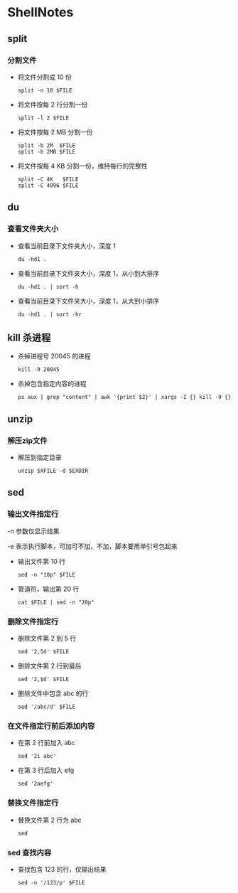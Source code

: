 # ShellNotes
## split 

### 分割文件

- 将文件分割成 10 份

  ```shell
  split -n 10 $FILE
  ```

- 将文件按每 2 行分割一份

  ```shell
  split -l 2 $FILE
  ```

- 将文件按每 2 MB 分割一份

  ```shell
  split -b 2M  $FILE
  split -b 2MB $FILE
  ```

- 将文件按每 4 KB 分割一份，维持每行的完整性

  ```shell
  split -C 4K   $FILE
  split -C 4096 $FILE
  ```

## du 

### 查看文件夹大小

- 查看当前目录下文件夹大小，深度 1

  ```shell
  du -hd1 .
  ```

- 查看当前目录下文件夹大小，深度 1，从小到大排序

  ```shell
  du -hd1 . | sort -h
  ```

- 查看当前目录下文件夹大小，深度 1，从大到小排序

  ```shell
  du -hd1 . | sort -hr
  ```

## kill 杀进程

- 杀掉进程号 20045 的进程

  ```shell
  kill -9 20045
  ```

- 杀掉包含指定内容的进程

  ```shell
  ps aux | grep "content" | awk '{print $2}' | xargs -I {} kill -9 {}
  ```

## unzip 

### 解压zip文件

- 解压到指定目录

  ```shell
  unzip $XFILE -d $EXDIR
  ```

## sed

### 输出文件指定行

-n 参数仅显示结果

-e 表示执行脚本，可加可不加，不加，脚本要用单引号包起来

- 输出文件第 10 行

  ```shell
  sed -n "10p" $FILE
  ```

- 管道符，输出第 20 行

  ```shell
  cat $FILE | sed -n "20p"
  ```

### 删除文件指定行

- 删除文件第 2 到 5 行

  ```shell
  sed '2,5d' $FILE
  ```

- 删除文件第 2 行到最后

  ```shell
  sed '2,$d' $FILE
  ```

- 删除文件中包含 abc 的行

  ```shell
  sed '/abc/d' $FILE
  ```

### 在文件指定行前后添加内容

- 在第 2 行前加入 abc

  ```shell
  sed '2i abc'
  ```

- 在第 3 行后加入 efg

  ```shell
  sed '2aefg'
  ```

### 替换文件指定行

- 替换文件第 2 行为 abc

  ```
  sed 
  ```

  

### sed 查找内容

- 查找包含 123 的行，仅输出结果

  ```shell
  sed -n '/123/p' $FILE
  ```

  







